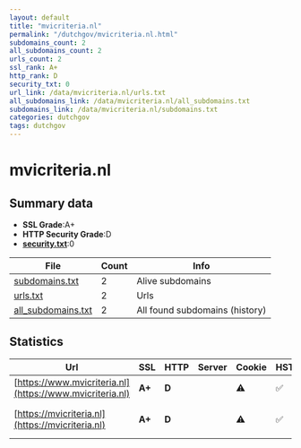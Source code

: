 ```yaml
---
layout: default
title: "mvicriteria.nl"
permalink: "/dutchgov/mvicriteria.nl.html"
subdomains_count: 2
all_subdomains_count: 2
urls_count: 2
ssl_rank: A+
http_rank: D
security_txt: 0
url_link: /data/mvicriteria.nl/urls.txt
all_subdomains_link: /data/mvicriteria.nl/all_subdomains.txt
subdomains_link: /data/mvicriteria.nl/subdomains.txt
categories: dutchgov
tags: dutchgov
---
```



# mvicriteria.nl
## Summary data


 - **SSL Grade**:A+
 - **HTTP Security Grade**:D
 - **[security.txt](https://www.digitaleoverheid.nl/nieuws/standaard-security-txt-nu-verplicht-voor-overheid/)**:0


| File       | Count | Info |
|------------|-------|------|
|[subdomains.txt](/DutchGovScope/data/mvicriteria.nl/subdomains.txt)|2|Alive subdomains|
|[urls.txt](/DutchGovScope/data/mvicriteria.nl/urls.txt)|2|Urls|
|[all_subdomains.txt](/DutchGovScope/data/mvicriteria.nl/all_subdomains.txt)|2|All found subdomains (history)|


## Statistics


| Url | SSL | HTTP | Server | Cookie | HSTS | CORS | CTO | CSP | XFO | XXP | RP |FP| Tech |Title |
|--------|-------|-------|------|------|------|------|------|------|------|------|------|------|------|------|
|[https://www.mvicriteria.nl](https://www.mvicriteria.nl)| **A+**| **D**||:warning: |:white_check_mark: | | | | | | :white_check_mark: | |HSTS|Redirecting to h...|
|[https://mvicriteria.nl](https://mvicriteria.nl)| **A+**| **D**||:warning: |:white_check_mark: | | | | | | :white_check_mark: | |HSTS|308 Permanent Re...|

